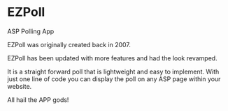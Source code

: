 # EZPoll

ASP Polling App

EZPoll was originally created back in 2007.

EZPoll has been updated with more features and had the look revamped.

It is a straight forward poll that is lightweight and easy to implement. 
With just one line of code you can display the poll on any ASP page within your website.

All hail the APP gods!
